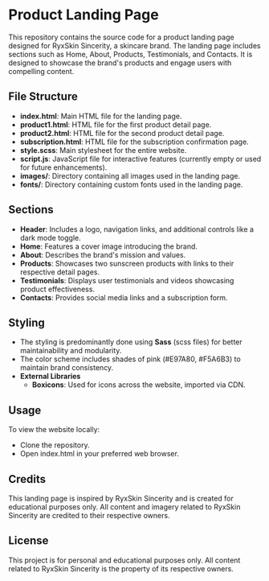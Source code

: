 # Product Landing Page
This repository contains the source code for a product landing page designed for RyxSkin Sincerity, a skincare brand. The landing page includes sections such as Home, About, Products, Testimonials, and Contacts. It is designed to showcase the brand's products and engage users with compelling content.

## File Structure
- **index.html**: Main HTML file for the landing page.
- **product1.html**: HTML file for the first product detail page.
- **product2.html**: HTML file for the second product detail page.
- **subscription.html**: HTML file for the subscription confirmation page.
- **style.scss**: Main stylesheet for the entire website.
- **script.js**: JavaScript file for interactive features (currently empty or used for future enhancements).
- **images/**: Directory containing all images used in the landing page.
- **fonts/**: Directory containing custom fonts used in the landing page.
  
## Sections
- **Header**: Includes a logo, navigation links, and additional controls like a dark mode toggle.
- **Home**: Features a cover image introducing the brand.
- **About**: Describes the brand's mission and values.
- **Products**: Showcases two sunscreen products with links to their respective detail pages.
- **Testimonials**: Displays user testimonials and videos showcasing product effectiveness.
- **Contacts**: Provides social media links and a subscription form.
  
## Styling
- The styling is predominantly done using **Sass** (scss files) for better maintainability and modularity.
- The color scheme includes shades of pink (#E97A80, #F5A6B3) to maintain brand consistency.
- **External Libraries**
  - **Boxicons**: Used for icons across the website, imported via CDN.
    
## Usage
To view the website locally:

- Clone the repository.
- Open index.html in your preferred web browser.
  
## Credits
This landing page is inspired by RyxSkin Sincerity and is created for educational purposes only. All content and imagery related to RyxSkin Sincerity are credited to their respective owners.

## License
This project is for personal and educational purposes only. All content related to RyxSkin Sincerity is the property of its respective owners.
